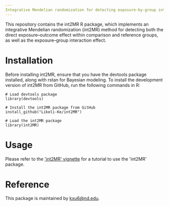 ```yaml
---
Integrative Mendelian randomization for detecting exposure-by-group interactions using group-specific and combined summary statistics
---
```


This repository contains the int2MR R package, which implements an integrative Mendelian randomization (int2MR) method for detecting both the direct exposure–outcome effect within comparison and reference groups, as well as the exposure–group interaction effect.

# Installation
Before installing int2MR, ensure that you have the devtools package installed, along with rstan for Bayesian modeling. To install the development version of int2MR from GitHub, run the following commands in R:

```
# Load devtools package
library(devtools)

# Install the int2MR package from GitHub
install_github("Likeli-Ke/int2MR")

# Load the int2MR package
library(int2MR)
```

# Usage

Please refer to the ['int2MR' vignette](https://github.com/Likeli-Ke/int2MR/blob/main/vignettes/int2MR.Rmd) for a tutorial to use the 'int2MR' package.

# Reference
This package is maintained by [kxu6@nd.edu](kxu6@nd.edu).

